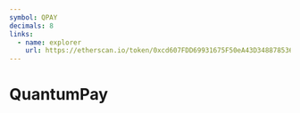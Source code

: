 ```yaml
---
symbol: QPAY
decimals: 8
links:
  - name: explorer
    url: https://etherscan.io/token/0xcd607FDD69931675F50eA43D3488785367322B4e
---
```


# QuantumPay
